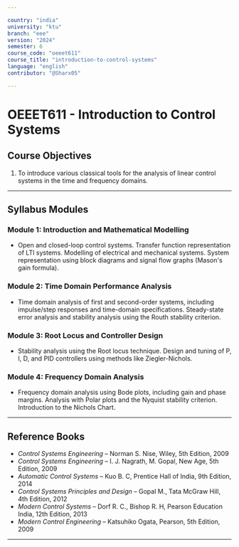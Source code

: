 ```yaml
---

country: "india"
university: "ktu"
branch: "eee"
version: "2024"
semester: 6
course_code: "oeeet611"
course_title: "introduction-to-control-systems"
language: "english"
contributor: "@Sharx05"

---
```


# OEEET611 - Introduction to Control Systems

## Course Objectives

1.  To introduce various classical tools for the analysis of linear control systems in the time and frequency domains.

---

## Syllabus Modules

### Module 1: Introduction and Mathematical Modelling

-   Open and closed-loop control systems. Transfer function representation of LTI systems. Modelling of electrical and mechanical systems. System representation using block diagrams and signal flow graphs (Mason's gain formula).

### Module 2: Time Domain Performance Analysis

-   Time domain analysis of first and second-order systems, including impulse/step responses and time-domain specifications. Steady-state error analysis and stability analysis using the Routh stability criterion.

### Module 3: Root Locus and Controller Design

-   Stability analysis using the Root locus technique. Design and tuning of P, I, D, and PID controllers using methods like Ziegler-Nichols.

### Module 4: Frequency Domain Analysis

-   Frequency domain analysis using Bode plots, including gain and phase margins. Analysis with Polar plots and the Nyquist stability criterion. Introduction to the Nichols Chart.

---

## Reference Books

-   *Control Systems Engineering* – Norman S. Nise, Wiley, 5th Edition, 2009
-   *Control Systems Engineering* – I. J. Nagrath, M. Gopal, New Age, 5th Edition, 2009
-   *Automatic Control Systems* – Kuo B. C, Prentice Hall of India, 9th Edition, 2014
-   *Control Systems Principles and Design* – Gopal M., Tata McGraw Hill, 4th Edition, 2012
-   *Modern Control Systems* – Dorf R. C., Bishop R. H, Pearson Education India, 12th Edition, 2013
-   *Modern Control Engineering* – Katsuhiko Ogata, Pearson, 5th Edition, 2009

---
